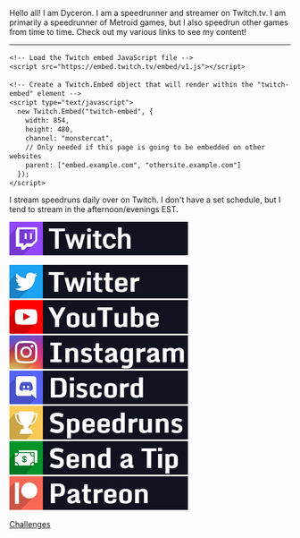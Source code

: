 Hello all! I am Dyceron. I am a speedrunner and streamer on Twitch.tv. I am primarily a speedrunner of Metroid games, but I also speedrun other games from time to time.  Check out my various links to see my content!

-----

<html>
  <body>
    <!-- Add a placeholder for the Twitch embed -->
    <div id="twitch-embed"></div>

    <!-- Load the Twitch embed JavaScript file -->
    <script src="https://embed.twitch.tv/embed/v1.js"></script>

    <!-- Create a Twitch.Embed object that will render within the "twitch-embed" element -->
    <script type="text/javascript">
      new Twitch.Embed("twitch-embed", {
        width: 854,
        height: 480,
        channel: "monstercat",
        // Only needed if this page is going to be embedded on other websites
        parent: ["embed.example.com", "othersite.example.com"]
      });
    </script>
  </body>
</html>

I stream speedruns daily over on Twitch. I don't have a set schedule, but I tend to stream in the afternoon/evenings EST.

[![Twitch](/assets/images/Twitch.png)](https://twitch.tv/dyceron) 



[![Twitter](/assets/images/Twitter.png)](https://twitter.com/dyceron) [![YouTube](/assets/images/YouTube.png)](https://youtube.com/dyceron) [![Instagram](/assets/images/Instagram.png)](https://instagram.com/dyceron_) [![Discord](/assets/images/Discord.png)](https://discord.com/invite/j3xcTds) [![Speedruns](/assets/images/Speedruns.png)](https://speedrun.com/user/dyceron) [![Tips](/assets/images/Tip.png)](https://streamelements.com/dyceron/tip) [![Patreon](/assets/images/Patreon.png)](https://patreon.com/dyceron) 

[Challenges](challenges.md)
